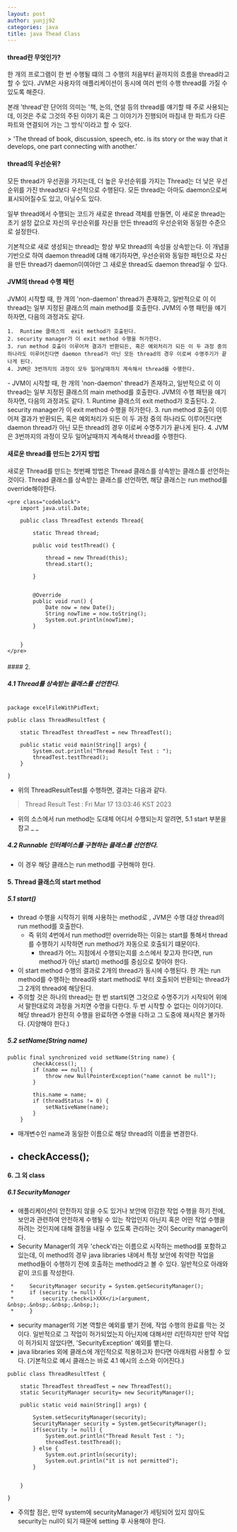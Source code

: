 ```yaml
---
layout: post
author: yunjj92 
categories: java
title: java Thead Class
---
```

<article>
<h4>
	thread란 무엇인가?
</h4>
<p>
	 한 개의 프로그램이 한 번 수행될 떄의 그 수행의 처음부터 끝까지의 흐름을  thread라고 할 수 있다. JVM은 사용자의 애플리케이션이 동시에 여러 번의 수행 thread를 가질 수 있도록 해준다. 
	 
	
</p>
<p>
	 본래 'thread'란 단어의 의미는 '책, 논의, 연설 등의 thread를 얘기할 때 주로 사용되는데, 이것은 주로 그것의 주된 이야기 혹은 그 이야기가 진행되어 마침내 한 파트가 다른 파트와 연결되어 가는 그 방식'이라고 할 수 있다. 
</p>
<p>
	> 'The thread of book, discussion, speech, etc. is its story or the way that it develops, one part connecting with another.'
</p>
<h4>
	thread의 우선순위?
</h4>
<p>
	 모든 thread가 우선권을 가지는데, 더 높은 우선순위를 가지는 Thread는 더 낮은 우선순위를 가진 thread보다 우선적으로 수행된다. 모든 thread는 아마도 daemon으로써 표시되어질수도 있고, 아닐수도 있다. 
</p>
<p>
 	일부 thread에서 수행되는 코드가 새로운 thread 객체를 만들면, 이 새로운 thread는 초기 설정 값으로 자신의 우선순위를 자신을 만든 thread의 우선순위와 동일한 수준으로 설정한다. 
</p>
<p>
 	기본적으로 새로 생성되는 thread는 항상 부모 thread의 속성을 상속받는다. 이 개념을 기반으로 하여 daemon thread에 대해 얘기하자면, 우선순위와 동일한 패턴으로 자신을 만든 thread가 daemon이여야만 그 새로운 thread도 daemon thread일 수 있다. 
</p>
<h4>
	JVM의 thread 수행 패턴
</h4>
<p>
	JVM이 시작할 때, 한 개의 'non-daemon' thread가 존재하고, 일반적으로 이 이 thread는 일부 지정된 클래스의 main method를 호출한다. JVM의 수행 패턴을 얘기하자면, 다음의 과정과도 같다. 

    1.  Runtime 클래스의  exit method가 호출된다. 
    2. security manager가 이 exit method 수행을 허가한다. 
    3. run method 호출이 이루어져 결과가 반환되든, 혹은 예외처리가 되든 이 두 과정 중의 하나라도 이루어진다면 daemon thread가 아닌 모든 thread의 경우 이로써 수명주기가 끝나게 된다. 
    4. JVM은 3번까지의 과정이 모두 일어날때까지 계속해서 thread를 수행한다. 	
</p>
<p>
- JVM이 시작할 때, 한 개의 'non-daemon' thread가 존재하고, 일반적으로 이 이 thread는 일부 지정된 클래스의 main method를 호출한다. JVM의 수행 패턴을 얘기하자면, 다음의 과정과도 같다. 
    1.  Runtime 클래스의  exit method가 호출된다. 
    2. security manager가 이 exit method 수행을 허가한다. 
    3. run method 호출이 이루어져 결과가 반환되든, 혹은 예외처리가 되든 이 두 과정 중의 하나라도 이루어진다면 daemon thread가 아닌 모든 thread의 경우 이로써 수명주기가 끝나게 된다. 
    4. JVM은 3번까지의 과정이 모두 일어날때까지 계속해서 thread를 수행한다. 
</p>
<h4>
	새로운 thread를 만드는 2가지 방법 
</h4>
<p>
	새로운 Thread를 만드는 첫번째 방법은 Thread 클래스를 상속받는 클래스를 선언하는 것이다. Thread 클래스를 상속받는 클래스를 선언하면, 해당 클래스는 run method를 override해야한다. 

	<pre class="codeblock">
		import java.util.Date;

		public class ThreadTest extends Thread{

			static Thread thread;
			
			public void testThread() {
				
				thread = new Thread(this);
				thread.start();
				
			}
			
			
			@Override
			public void run() {
				Date now = new Date();
				String nowTime = now.toString();
				System.out.println(nowTime);
			}
			

		}
	</pre>
</p>
<p>
</p>
<h4>

</h4>
<p>
</p>
#### 2. 


##### 4.1 Thread를 상속받는 클래스를 선언한다. 
```
```
```
package excelFileWithPidText;

public class ThreadResultTest {

	static ThreadTest threadTest = new ThreadTest();
	
	public static void main(String[] args) {
		System.out.println("Thread Result Test : ");
		threadTest.testThread();
	}

}
```
- 위의 ThreadResultTest를 수행하면, 결과는 다음과 같다. 
> Thread Result Test : Fri Mar 17 13:03:46 KST 2023
- 위의 소스에서 run method는 도대체 어디서 수행되는지 알려면, 5.1 start 부분을 참고
_ _ 
##### 4.2 Runnable 인터페이스를 구현하는 클래스를 선언한다. 
- 이 경우 해당 클래스는 run method를 구현해야 한다.
#### 5. Thread 클래스의 start method
##### 5.1 start()  
- thread 수행을 시작하기 위해 사용하는 method로 , JVM은 수행 대상 thread의 run method를 호출한다. 
    - 즉 위의 4번에서 run method만 override하는 이유는 start를 통해서 thread를 수행하기 시작하면 run method가 자동으로 호출되기 떄문이다. 
        - thread가 어느 지점에서 수행되는지를 소스에서 찾고자 한다면, run method가 아닌 start() method를 중심으로 찾아야 한다. 
- 이 start method 수행의 결과로 2개의 thread가 동시에 수행된다. 한 개는 run method를 수행하는 thread와 start method로 부터 호출되어 반환되는 thread가 그 2개의 thread에 해당된다. 
- 주의할 것은 하나의 thread는 한 번 start되면 그것으로 수명주기가 시작되어 위에서 말한대로의 과정을 거치면 수명을 다한다. 두 번 시작할 수 없다는 이야기이다. 해당 thread가 완전히 수행을 완료하면 수명을 다하고 그 도중에 재시작은 불가하다. (지양해야 한다.)
##### 5.2 setName(String name) 
```
public final synchronized void setName(String name) {
        checkAccess();
        if (name == null) {
            throw new NullPointerException("name cannot be null");
        }

        this.name = name;
        if (threadStatus != 0) {
            setNativeName(name);
        }
    }
```
- 매개변수인 name과 동일한 이름으로 해당 thread의 이름을 변경한다. 
- checkAccess(); 
    - 

#### 6. 그 외 class
##### 6.1 SecurityManager 
- 애플리케이션이 안전하지 않을 수도 있거나 보안에 민감한 작업 수행을 하기 전에, 보안과 관련하여 안전하게 수행될 수 있는 작업인지 아닌지 혹은 어떤 작업 수행을 하려는 것인지에 대해 결정을 내릴 수 있도록 관리하는 것이 Security manager이다. 
- Security Manager의 겨우 'check'라는 이름으로 시작하는 method를 포함하고 있는데, 이 method의 경우 java libraries 내에서 특정 보안에 취약한 작업을 method들이 수행하기 전에 호출하는 method라고 볼 수 있다. 일반적으로 아래와 같이 코드를 작성한다. 
```
 *     SecurityManager security = System.getSecurityManager();
 *     if (security != null) {
 *         security.check<i>XXX</i>(argument, &nbsp;.&nbsp;.&nbsp;.&nbsp;);
 *     }
```
- security manager의 기본 역할은 예외를 뱉기 전에, 작업 수행의 완료를 막는 것이다. 일반적으로 그 작업이 허가되었는지 아닌지에 대해서만 리턴하지만 만약 작업이 허가되지 않았다면, 'SecurityException' 예외를 뱉는다. 
- java libraries 외에 클래스에 개인적으로 적용하고자 한다면 아래처럼 사용할 수 있다. (기본적으로 예시 클래스는 바로 4.1 예시의 소스와 이어진다.)
```
public class ThreadResultTest {

	static ThreadTest threadTest = new ThreadTest();
	static SecurityManager security= new SecurityManager();
	
	public static void main(String[] args) {
		
		System.setSecurityManager(security);
		SecurityManager security = System.getSecurityManager();
		if(security != null) {
			System.out.println("Thread Result Test : ");
			threadTest.testThread();
		} else {
			System.out.println(security);
			System.out.println("it is not permitted");
		}
		
		
	}

}
```
- 주의할 점은, 만약 system에 securityManager가 세팅되어 있지 않아도 security는 null이 되기 때문에 setting 후 사용해야 한다. 
</article> 
   


